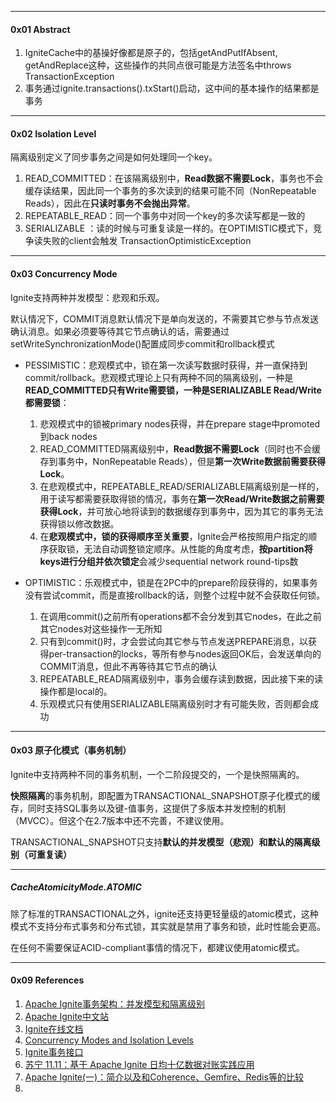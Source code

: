 

----

#### 0x01 Abstract

1. IgniteCache中的基操好像都是原子的，包括getAndPutIfAbsent, getAndReplace这种，这些操作的共同点很可能是方法签名中throws TransactionException
2. 事务通过ignite.transactions().txStart()启动，这中间的基本操作的结果都是事务





-----

#### 0x02 Isolation Level

隔离级别定义了同步事务之间是如何处理同一个key。

1. READ_COMMITTED：在该隔离级别中，**Read数据不需要Lock**，事务也不会缓存读结果，因此同一个事务的多次读到的结果可能不同（NonRepeatable Reads），因此在**只读时事务不会抛出异常**。
2. REPEATABLE_READ：同一个事务中对同一个key的多次读写都是一致的
3. SERIALIZABLE ：读的时候与可重复读是一样的。在OPTIMISTIC模式下，竞争读失败的client会触发 TransactionOptimisticException



----

#### 0x03 Concurrency Mode

Ignite支持两种并发模型：悲观和乐观。

默认情况下，COMMIT消息默认情况下是单向发送的，不需要其它参与节点发送确认消息。如果必须要等待其它节点确认的话，需要通过setWriteSynchronizationMode()配置成同步commit和rollback模式



- PESSIMISTIC：悲观模式中，锁在第一次读写数据时获得，并一直保持到commit/rollback。悲观模式理论上只有两种不同的隔离级别，一种是**READ_COMMITTED只有Write需要锁，一种是SERIALIZABLE Read/Write都需要锁**：
  1. 悲观模式中的锁被primary nodes获得，并在prepare stage中promoted到back nodes
  2. READ_COMMITTED隔离级别中，**Read数据不需要Lock**（同时也不会缓存到事务中，NonRepeatable Reads），但是**第一次Write数据前需要获得Lock**。
  3. 在悲观模式中，REPEATABLE_READ/SERIALIZABLE隔离级别是一样的，用于读写都需要获取得锁的情况，事务在**第一次Read/Write数据之前需要获得Lock**，并可放心地将读到的数据缓存到事务中，因为其它的事务无法获得锁以修改数据。
  4. 在**悲观模式中，锁的获得顺序至关重要**，Ignite会严格按照用户指定的顺序获取锁，无法自动调整锁定顺序。从性能的角度考虑，**按partition将keys进行分组并依次锁定**会减少sequential network round-tips数

- OPTIMISTIC：乐观模式中，锁是在2PC中的prepare阶段获得的，如果事务没有尝试commit，而是直接rollback的话，则整个过程中就不会获取任何锁。
  1. 在调用commit()之前所有operations都不会分发到其它nodes，在此之前其它nodes对这些操作一无所知
  2. 只有到commit()时，才会尝试向其它参与节点发送PREPARE消息，以获得per-transaction的locks，等所有参与nodes返回OK后，会发送单向的COMMIT消息，但此不再等待其它节点的确认
  3. REPEATABLE_READ隔离级别中，事务会缓存读到数据，因此接下来的读操作都是local的。
  4. 乐观模式只有使用SERIALIZABLE隔离级别时才有可能失败，否则都会成功



----

#### 0x03 原子化模式（事务机制）

Ignite中支持两种不同的事务机制，一个二阶段提交的，一个是快照隔离的。

**快照隔离**的事务机制，即配置为TRANSACTIONAL_SNAPSHOT原子化模式的缓存，同时支持SQL事务以及键-值事务，这提供了多版本并发控制的机制（MVCC）。但这个在2.7版本中还不完善，不建议使用。

TRANSACTIONAL_SNAPSHOT只支持**默认的并发模型（悲观）和默认的隔离级别（可重复读）**



----

##### CacheAtomicityMode.ATOMIC

除了标准的TRANSACTIONAL之外，ignite还支持更轻量级的atomic模式，这种模式不支持分布式事务和分布式锁，其实就是禁用了事务和锁，此时性能会更高。

在任何不需要保证ACID-compliant事情的情况下，都建议使用atomic模式。



----

#### 0x09 References

1. [Apache Ignite事务架构：并发模型和隔离级别](https://my.oschina.net/liyuj/blog/1627248)
2. [Apache Ignite中文站](https://liyuj.gitee.io/doc/java/)
3. [Ignite在线文档](https://apacheignite.readme.io/docs/)
4. [Concurrency Modes and Isolation Levels](https://apacheignite.readme.io/docs/concurrency-modes-and-isolation-levels)
5. [Ignite事务接口](https://ignite.apache.org/releases/latest/javadoc/org/apache/ignite/transactions/Transaction.html)
6. [苏宁 11.11：基于 Apache Ignite 日均十亿数据对账实践应用](https://www.infoq.cn/article/PYlP47meo*y96NK5bjTP)
7. [Apache Ignite(一)：简介以及和Coherence、Gemfire、Redis等的比较](https://blog.csdn.net/xiaojin21cen/article/details/79072955)
8. 


